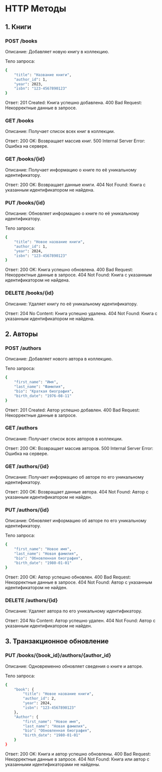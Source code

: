 # HTTP Методы

## 1. Книги

### POST /books
Описание: Добавляет новую книгу в коллекцию.

Тело запроса:
```sh
{
    "title": "Название книги",
    "author_id": 1,
    "year": 2023,
    "isbn": "123-4567890123"
}
```

Ответ:
201 Created: Книга успешно добавлена.
400 Bad Request: Некорректные данные в запросе.

### GET /books
Описание: Получает список всех книг в коллекции.

Ответ:
200 OK: Возвращает массив книг.
500 Internal Server Error: Ошибка на сервере.

### GET /books/{id}
Описание: Получает информацию о книге по её уникальному идентификатору.

Ответ:
200 OK: Возвращает данные книги.
404 Not Found: Книга с указанным идентификатором не найдена.

### PUT /books/{id}
Описание: Обновляет информацию о книге по её уникальному идентификатору.

Тело запроса:
```sh
{
    "title": "Новое название книги",
    "author_id": 1,
    "year": 2024,
    "isbn": "123-4567890123"
}
```

Ответ:
200 OK: Книга успешно обновлена.
400 Bad Request: Некорректные данные в запросе.
404 Not Found: Книга с указанным идентификатором не найдена.

### DELETE /books/{id}
Описание: Удаляет книгу по её уникальному идентификатору.

Ответ:
204 No Content: Книга успешно удалена.
404 Not Found: Книга с указанным идентификатором не найдена.

## 2. Авторы

### POST /authors
Описание: Добавляет нового автора в коллекцию.

Тело запроса:
```sh
{
    "first_name": "Имя",
    "last_name": "Фамилия",
    "bio": "Краткая биография",
    "birth_date": "1976-08-11"
}
```

Ответ:
201 Created: Автор успешно добавлен.
400 Bad Request: Некорректные данные в запросе.

### GET /authors
Описание: Получает список всех авторов в коллекции.

Ответ:
200 OK: Возвращает массив авторов.
500 Internal Server Error: Ошибка на сервере.

### GET /authors/{id}
Описание: Получает информацию об авторе по его уникальному идентификатору.

Ответ:
200 OK: Возвращает данные автора.
404 Not Found: Автор с указанным идентификатором не найден.

### PUT /authors/{id}
Описание: Обновляет информацию об авторе по его уникальному идентификатору.

Тело запроса:
```sh
{
    "first_name": "Новое имя",
    "last_name": "Новая фамилия",
    "bio": "Обновленная биография",
    "birth_date": "1980-01-01"
}
```

Ответ:
200 OK: Автор успешно обновлен.
400 Bad Request: Некорректные данные в запросе.
404 Not Found: Автор с указанным идентификатором не найден.

### DELETE /authors/{id}
Описание: Удаляет автора по его уникальному идентификатору.

Ответ:
204 No Content: Автор успешно удален.
404 Not Found: Автор с указанным идентификатором не найден.

## 3. Транзакционное обновление

### PUT /books/{book_id}/authors/{author_id}
Описание: Одновременно обновляет сведения о книге и авторе.

Тело запроса:
```sh
{
    "book": {
        "title": "Новое название книги",
        "author_id": 2,
        "year": 2024,
        "isbn": "123-4567890123"
    },
    "Author": {
        "first_name": "Новое имя",
        "last_name": "Новая фамилия",
        "bio": "Обновленная биография",
        "birth_date": "1980-01-01"
    }
}
```

Ответ:
200 OK: Книга и автор успешно обновлены.
400 Bad Request: Некорректные данные в запросе.
404 Not Found: Книга или автор с указанными идентификаторами не найдены.
